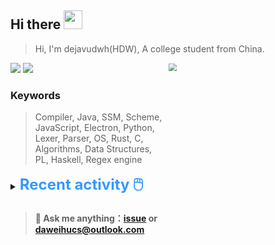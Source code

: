 ## Hi there <img src="https://raw.githubusercontent.com/MartinHeinz/MartinHeinz/master/wave.gif" width="30px">

> Hi, I'm dejavudwh(HDW), A college student from China. 

![](https://komarev.com/ghpvc/?username=dejavudwh)
<img src="https://img.shields.io/badge/BLOG-dejavudwh-blue"><a href="https://www.cnblogs.com/secoding/"></a></img>
<img align="right" width="50%" src="https://github-readme-stats.vercel.app/api?username=dejavudwh&show_icons=true&theme=onedark&count_private=true" style="zoom: 80%;" /> 

### Keywords 

> Compiler, Java, SSM, Scheme, JavaScript, Electron, Python, Lexer, Parser, OS, Rust, C, Algorithms, Data Structures, PL, Haskell, Regex engine


<details>

  <summary><font size="5.5" color="#3399FF"><b>Recent activity 🖱️</b></font></summary>

  - #### 🔭 Working:

    - [翻译 The Algorithm Design Manual (2nd Ed.)](https://github.com/dejavudwh/The-Algorithm-Design-Manual)

  - #### 🌱 Learning:

    - 微积分、线性代数
    - LeetCode刷题
    - 英语
    - 整理以前项目的博客：[从零写一个编译器](https://www.cnblogs.com/secoding/tag/从零写一个编译器/)、[从零实现一个正则表达式引擎](https://www.zhihu.com/column/c_1337535182023852032)

  - <details>

    <summary><font size="3.5" color="#3399FF"><b>Commit Post 🖱️</b></font></summary>

    <!-- COMMITS-LIST:START -->

    - [updat workflow](https://github.com/dejavudwh/dejavudwh/commit/5ef0b593e9e96c65ce78c191fa67bc11880b2fc7) -repo: dejavudwh 2021-02-02T13:38:02Z

    - [update workflow](https://github.com/dejavudwh/dejavudwh/commit/0e3ab0ae98ec6fc5a0a9534621dbf505ecb99dcb) -repo: dejavudwh 2021-02-02T13:42:24Z

    - [fix workflow bug](https://github.com/dejavudwh/dejavudwh/commit/714e25f451d3e06ad4652fb6e8ae91db5b073440) -repo: dejavudwh 2021-02-02T14:04:24Z

    - [updated requirements](https://github.com/dejavudwh/dejavudwh/commit/51741e173e2de71d231f183e550978b18abfe933) -repo: dejavudwh 2021-02-02T14:10:26Z

    - [fix encode and update workflow](https://github.com/dejavudwh/dejavudwh/commit/603b2f3eba6432a15e71874e843364d1cb6b0dc1) -repo: dejavudwh 2021-02-02T14:16:12Z

    <!-- COMMITS-LIST:END -->  

  </details>

</details>

> #### 💬 Ask me anything：[issue](https://github.com/dejavudwh/dejavudwh/issues) or [daweihucs@outlook.com](mailto:daweihucs@outlook.com)
